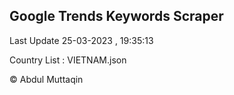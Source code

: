 

## Google Trends Keywords Scraper 
 
Last Update 25-03-2023 , 19:35:13

Country List :
VIETNAM.json



© Abdul Muttaqin 
